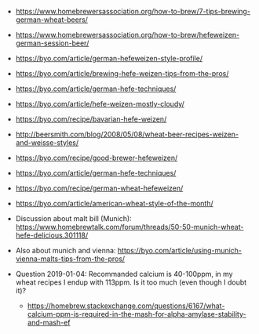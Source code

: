* https://www.homebrewersassociation.org/how-to-brew/7-tips-brewing-german-wheat-beers/
* https://www.homebrewersassociation.org/how-to-brew/hefeweizen-german-session-beer/
* https://byo.com/article/german-hefeweizen-style-profile/
* https://byo.com/article/brewing-hefe-weizen-tips-from-the-pros/
* https://byo.com/article/german-hefe-techniques/
* https://byo.com/article/hefe-weizen-mostly-cloudy/
* https://byo.com/recipe/bavarian-hefe-weizen/
* http://beersmith.com/blog/2008/05/08/wheat-beer-recipes-weizen-and-weisse-styles/
* https://byo.com/recipe/good-brewer-hefeweizen/
* https://byo.com/article/german-hefe-techniques/
* https://byo.com/recipe/german-wheat-hefeweizen/
* https://byo.com/article/american-wheat-style-of-the-month/
* Discussion about malt bill (Munich): https://www.homebrewtalk.com/forum/threads/50-50-munich-wheat-hefe-delicious.301118/
* Also about munich and vienna: https://byo.com/article/using-munich-vienna-malts-tips-from-the-pros/


* Question 2019-01-04: Recommanded calcium is 40-100ppm, in my wheat recipes I endup with 113ppm. Is it too much (even though I doubt it)?
    * https://homebrew.stackexchange.com/questions/6167/what-calcium-ppm-is-required-in-the-mash-for-alpha-amylase-stability-and-mash-ef